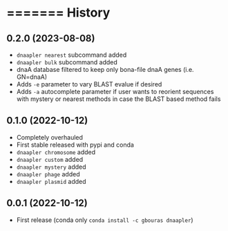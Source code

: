 =======
History
=======

0.2.0 (2023-08-08)
------------------

* `dnaapler nearest` subcommand added
* `dnaapler bulk` subcommand added
* dnaA database filtered to keep only bona-file dnaA genes (i.e. GN=dnaA)
* Adds `-e` parameter to vary BLAST evalue if desired
* Adds `-a` autocomplete parameter if user wants to reorient sequences with mystery or nearest methods in case the BLAST based method fails

0.1.0 (2022-10-12)
------------------

* Completely overhauled
* First stable released with pypi and conda 
* `dnaapler chromosome` added
* `dnaapler custom` added
* `dnaapler mystery` added 
* `dnaapler phage` added
* `dnaapler plasmid` added


0.0.1 (2022-10-12)
------------------

* First release (conda only `conda install -c gbouras dnaapler`)
